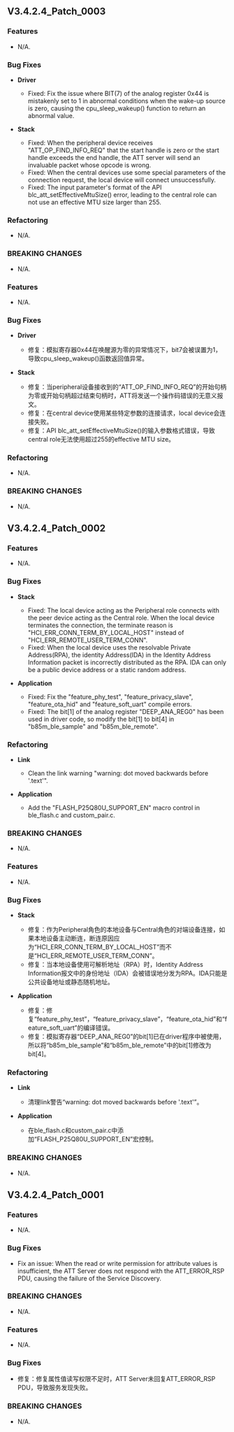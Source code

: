 ## V3.4.2.4_Patch_0003

### Features
* N/A.

### Bug Fixes
* **Driver**
    - Fixed: Fix the issue where BIT(7) of the analog register 0x44 is mistakenly set to 1 in abnormal conditions when the wake-up source is zero, causing the cpu_sleep_wakeup() function to return an abnormal value.

* **Stack**
    - Fixed: When the peripheral device receives "ATT_OP_FIND_INFO_REQ" that the start handle is zero or the start handle exceeds the end handle, the ATT server will send an invaluable packet whose opcode is wrong.
    - Fixed: When the central devices use some special parameters of the connection request, the local device will connect unsuccessfully.
    - Fixed: The input parameter's format of the API blc_att_setEffectiveMtuSize() error, leading to the central role can not use an effective MTU size larger than 255.

### Refactoring
* N/A.

### BREAKING CHANGES
* N/A.


### Features
* N/A.

### Bug Fixes
* **Driver**
    - 修复：模拟寄存器0x44在唤醒源为零的异常情况下，bit7会被误置为1，导致cpu_sleep_wakeup()函数返回值异常。

* **Stack**
    - 修复：当peripheral设备接收到的“ATT_OP_FIND_INFO_REQ”的开始句柄为零或开始句柄超过结束句柄时，ATT将发送一个操作码错误的无意义报文。
    - 修复：在central device使用某些特定参数的连接请求，local device会连接失败。
    - 修复：API blc_att_setEffectiveMtuSize()的输入参数格式错误，导致central role无法使用超过255的effective MTU size。

### Refactoring
* N/A.

### BREAKING CHANGES
* N/A.




## V3.4.2.4_Patch_0002

### Features
* N/A.

### Bug Fixes
* **Stack**
    - Fixed: The local device acting as the Peripheral role connects with the peer device acting as the Central role. When the local device terminates the connection, the terminate reason is "HCI_ERR_CONN_TERM_BY_LOCAL_HOST" instead of "HCI_ERR_REMOTE_USER_TERM_CONN".
    - Fixed: When the local device uses the resolvable Private Address(RPA), the identity Address(IDA) in the Identity Address Information packet is incorrectly distributed as the RPA. IDA can only be a public device address or a static random address.

* **Application**
    - Fixed: Fix the "feature_phy_test", "feature_privacy_slave", "feature_ota_hid" and "feature_soft_uart" compile errors.
    - Fixed: The bit[1] of the analog register "DEEP_ANA_REG0" has been used in driver code, so modify the bit[1] to bit[4] in "b85m_ble_sample" and "b85m_ble_remote".

### Refactoring
* **Link**
    - Clean the link warning "warning: dot moved backwards before '.text'".

* **Application**
    - Add the "FLASH_P25Q80U_SUPPORT_EN" macro control in ble_flash.c and custom_pair.c.

### BREAKING CHANGES
* N/A.



### Features
* N/A.

### Bug Fixes
* **Stack**
    - 修复：作为Peripheral角色的本地设备与Central角色的对端设备连接，如果本地设备主动断连，断连原因应为“HCI_ERR_CONN_TERM_BY_LOCAL_HOST”而不是“HCI_ERR_REMOTE_USER_TERM_CONN”。
    - 修复：当本地设备使用可解析地址（RPA）时，Identity Address Information报文中的身份地址（IDA）会被错误地分发为RPA。IDA只能是公共设备地址或静态随机地址。

* **Application**
    - 修复：修复“feature_phy_test”，“feature_privacy_slave”，“feature_ota_hid”和“feature_soft_uart”的编译错误。
    - 修复：模拟寄存器“DEEP_ANA_REG0”的bit[1]已在driver程序中被使用，所以将“b85m_ble_sample”和“b85m_ble_remote”中的bit[1]修改为bit[4]。 

### Refactoring
* **Link**
    - 清理link警告“warning: dot moved backwards before '.text'”。

* **Application**
    - 在ble_flash.c和custom_pair.c中添加“FLASH_P25Q80U_SUPPORT_EN”宏控制。

### BREAKING CHANGES
* N/A.




## V3.4.2.4_Patch_0001

### Features
* N/A.


### Bug Fixes
* Fix an issue: When the read or write permission for attribute values is insufficient, the ATT Server does not respond with the ATT_ERROR_RSP PDU, causing the failure of the Service Discovery.

### BREAKING CHANGES
* N/A.



### Features
* N/A.

### Bug Fixes
* 修复：修复属性值读写权限不足时，ATT Server未回复ATT_ERROR_RSP PDU，导致服务发现失败。


### BREAKING CHANGES
* N/A.
